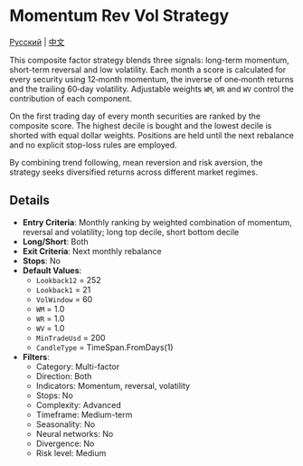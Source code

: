 # Momentum Rev Vol Strategy
[Русский](README_ru.md) | [中文](README_zh.md)

This composite factor strategy blends three signals: long-term momentum,
short-term reversal and low volatility. Each month a score is calculated for
every security using 12‑month momentum, the inverse of one‑month returns and the
trailing 60‑day volatility. Adjustable weights `WM`, `WR` and `WV` control the
contribution of each component.

On the first trading day of every month securities are ranked by the composite
score. The highest decile is bought and the lowest decile is shorted with equal
dollar weights. Positions are held until the next rebalance and no explicit
stop-loss rules are employed.

By combining trend following, mean reversion and risk aversion, the strategy
seeks diversified returns across different market regimes.

## Details

- **Entry Criteria**: Monthly ranking by weighted combination of momentum,
  reversal and volatility; long top decile, short bottom decile
- **Long/Short**: Both
- **Exit Criteria**: Next monthly rebalance
- **Stops**: No
- **Default Values**:
  - `Lookback12` = 252
  - `Lookback1` = 21
  - `VolWindow` = 60
  - `WM` = 1.0
  - `WR` = 1.0
  - `WV` = 1.0
  - `MinTradeUsd` = 200
  - `CandleType` = TimeSpan.FromDays(1)
- **Filters**:
  - Category: Multi-factor
  - Direction: Both
  - Indicators: Momentum, reversal, volatility
  - Stops: No
  - Complexity: Advanced
  - Timeframe: Medium-term
  - Seasonality: No
  - Neural networks: No
  - Divergence: No
  - Risk level: Medium
